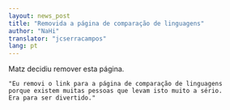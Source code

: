 ```yaml
---
layout: news_post
title: "Removida a página de comparação de linguagens"
author: "NaHi"
translator: "jcserracampos"
lang: pt
---
```


Matz decidiu remover esta página.




    "Eu removi o link para a página de comparação de linguagens
    porque existem muitas pessoas que levam isto muito a sério.
    Era para ser divertido."
